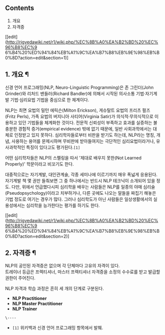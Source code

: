 ## Contents

    

1. 개요 
2. 자격증 

[[edit](http://rigvedawiki.net/r1/wiki.php/%EC%8B%A0%EA%B2%BD%20%EC%96%B8%EC%9
6%B4%20%ED%94%84%EB%A1%9C%EA%B7%B8%EB%9E%98%EB%B0%8D?action=edit&section=1)]

## 1. 개요 ¶

신경 언어 프로그래밍(NLP, Neuro-Linguistic Programming)은 존 그린더(John Grinder)와 리처드
밴들러(Richard Bandler)에 의해서 시작된 의사소통 기법·자기계발 기법·심리요법 기법을 중심으로 한 체계이다.

  

NLP는 최면 요법의 밀턴 에릭슨(Milton Erickson), 게슈탈트 요법의 프리츠 펄즈(Fritz Perls), 가족 요법의 버지니아
사티어(Virginia Satir)가 의식적·무의식적으로 이용하고 있던 기법들을 체계화한 것이다. 전문적 신뢰성이 부족하고 효과를 실증하는
불충분한 경험적 증거(empirical evidence) 밖에 없기 때문에, 일반 사회과학에서는 대체로 인정받고 있지 못하다.
심리학자들로부터 비판을 받기도 하는데, NLP라는 명칭, 개념, 사용하는 용어를 문제시하며 무비판에 받아들여지는 극단적인 심리요법이라거나,
유사과학적인 특징이 있다고도 평가된다.`[1]`

  

어떤 심리학자들은 NLP의 스펠링을 따서 '제대로 배우지 못한(Not Learned Properly)' 학문이라고 비꼬기도 한다.

  

대중적으로는 자기계발, 대인관계술, 각종 세미나에 이르기까지 매우 폭넓게 응용된다. 자기계발 책 몇 권만 들춰보면 그 중 하나에서는 반드시
NLP 테크닉이 소개되어 있을 정도. 다만, 위에서 언급했다시피 심리학을 배우는 사람들은 NLP를 일종의 야매
심리술(Pseudopsychology)이라고 치부하거나, 다른 곳에도 나오는 말들을 짜집기 해놓은 기법 정도로 여기는 경우가 많다. 그러나
심리학도가 아닌 사람들은 일상생활에서의 실용성에서는 심리학을 능가한다는 평가를 하기도 한다.

  

[[edit](http://rigvedawiki.net/r1/wiki.php/%EC%8B%A0%EA%B2%BD%20%EC%96%B8%EC%9
6%B4%20%ED%94%84%EB%A1%9C%EA%B7%B8%EB%9E%98%EB%B0%8D?action=edit&section=2)]

## 2. 자격증 ¶

NLP의 공인된 자격증은 없으며 각 단체마다 고유의 자격이 있다.  
트레이너 등급은 프렉티셔너, 마스터 프렉티셔너 자격증을 소정의 수수료를 받고 발급할 권한이 주어진다.

  

NLP 자격과 학습 과정은 흔히 세 개의 단계로 구분된다.

  

  * **NLP Practitioner**
  * **NLP Master Practitioner**
  * **NLP Trainer**  

`\----`

  * `[1]` 위키백과 신경 언어 프로그래밍 항목에서 발췌.

